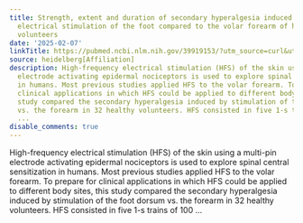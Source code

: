 ```yaml
---
title: Strength, extent and duration of secondary hyperalgesia induced by high-frequency
  electrical stimulation of the foot compared to the volar forearm of healthy human
  volunteers
date: '2025-02-07'
linkTitle: https://pubmed.ncbi.nlm.nih.gov/39919153/?utm_source=curl&utm_medium=rss&utm_campaign=pubmed-2&utm_content=1FakS-2QOkCT8HsMOQP1bCRQ4YzyumYOmxmF0moLsQ3dFB1E9V&fc=20220326224207&ff=20250208170418&v=2.18.0.post9+e462414
source: heidelberg[Affiliation]
description: High-frequency electrical stimulation (HFS) of the skin using a multi-pin
  electrode activating epidermal nociceptors is used to explore spinal central sensitization
  in humans. Most previous studies applied HFS to the volar forearm. To prepare for
  clinical applications in which HFS could be applied to different body sites, this
  study compared the secondary hyperalgesia induced by stimulation of the foot dorsum
  vs. the forearm in 32 healthy volunteers. HFS consisted in five 1-s trains of 100
  ...
disable_comments: true
---
```

High-frequency electrical stimulation (HFS) of the skin using a multi-pin electrode activating epidermal nociceptors is used to explore spinal central sensitization in humans. Most previous studies applied HFS to the volar forearm. To prepare for clinical applications in which HFS could be applied to different body sites, this study compared the secondary hyperalgesia induced by stimulation of the foot dorsum vs. the forearm in 32 healthy volunteers. HFS consisted in five 1-s trains of 100 ...